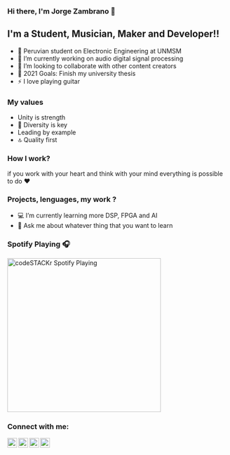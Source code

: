 ### Hi there, I'm Jorge Zambrano 👋

## I'm a Student, Musician, Maker and Developer!!

- 🔭 Peruvian student on Electronic Engineering at UNMSM
- 🌱 I’m currently working on audio digital signal processing
- 👯 I’m looking to collaborate with other content creators
- 🥅 2021 Goals: Finish my university thesis
- ⚡ I love playing guitar

### My values

- Unity is strength
- 🚀 Diversity is key
- Leading by example
- 🔝 Quality first

### How I work?

if you work with your heart and think with your mind everything is possible to do ❤️

### Projects, lenguages, my work ? 

- 💻 I’m currently learning more DSP, FPGA and AI
- 💬 Ask me about whatever thing that you want to learn

### Spotify Playing 🎧

[<img src="https://now-playing-codestackr.vercel.app/api/spotify-playing" alt="codeSTACKr Spotify Playing" width="350" />](https://open.spotify.com/user/swyqyimdc12jajde4vpwd2x1b)

### Connect with me:

[<img align="left" alt="codeSTACKr | YouTube" width="22px" src="https://cdn.jsdelivr.net/npm/simple-icons@v3/icons/youtube.svg" />][youtube]
[<img align="left" alt="codeSTACKr | Twitter" width="22px" src="https://cdn.jsdelivr.net/npm/simple-icons@v3/icons/twitter.svg" />][twitter]
[<img align="left" alt="codeSTACKr | LinkedIn" width="22px" src="https://cdn.jsdelivr.net/npm/simple-icons@v3/icons/linkedin.svg" />][linkedin]
[<img align="left" alt="codeSTACKr | Instagram" width="22px" src="https://cdn.jsdelivr.net/npm/simple-icons@v3/icons/instagram.svg" />][instagram]



[twitter]: https://twitter.com/jorgelml14
[youtube]: https://www.youtube.com/channel/UCr7ly305sEGnsbHZxrnqmYA
[instagram]: https://www.instagram.com/jorgelml14/
[linkedin]: https://www.linkedin.com/in/jorgezambranor/

